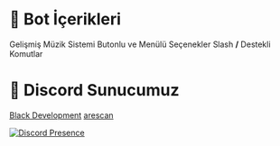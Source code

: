 # 📁 Bot İçerikleri
Gelişmiş Müzik Sistemi
Butonlu ve Menülü Seçenekler
Slash **/** Destekli Komutlar

# 🚨 Discord Sunucumuz
[Black Development](https://discord.gg/6q77xEJHBYr)
[arescan](https://discord.com/users/1143638421257072661)

[![Discord Presence](https://lanyard-profile-readme.vercel.app/api/928259219038302258?theme=dark&hideDiscrim=false&hideBadges=false&bg=000000&borderRadius=35px&idleMessage=İletişim%20İçin%20Tıkla)](https://discord.com/users/928259219038302258)

